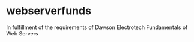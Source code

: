 # webserverfunds


In fulfillment of the requirements of Dawson Electrotech Fundamentals of Web Servers
